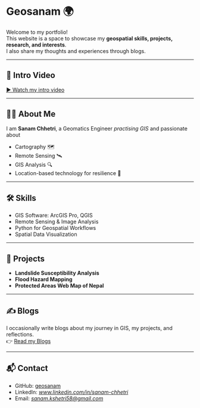 # Geosanam 🌍

Welcome to my portfolio!  
This website is a space to showcase my **geospatial skills, projects, research, and interests**.  
I also share my thoughts and experiences through blogs.  

---

## 🎥 Intro Video
[▶ Watch my intro video](assets/intro.mp4)

---

## 👨‍💻 About Me
I am **Sanam Chhetri**, a Geomatics Engineer *practising GIS* and passionate about  
- Cartography 🗺️  
- Remote Sensing 🛰️  
- GIS Analysis 🔍  
- Location-based technology for resilience 🌱  

---

## 🛠️ Skills
- GIS Software: ArcGIS Pro, QGIS  
- Remote Sensing & Image Analysis  
- Python for Geospatial Workflows  
- Spatial Data Visualization  

---

## 📂 Projects
- **Landslide Susceptibility Analysis**  
- **Flood Hazard Mapping**  
- **Protected Areas Web Map of Nepal**  

---

## ✍️ Blogs
I occasionally write blogs about my journey in GIS, my projects, and reflections.  
👉 [Read my Blogs](https://geosanam.github.io/blogs/)

---

## 📬 Contact
- GitHub: [geosanam](https://github.com/geosanam)  
- LinkedIn: *www.linkedin.com/in/sanam-chhetri*  
- Email: *sanam.kshetri58@gmail.com*  
